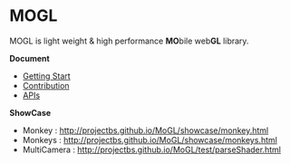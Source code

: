MOGL
=======
MOGL is light weight & high performance **MO**bile web**GL** library.

**Document**

* [Getting Start](GettingStart.md)
* [Contribution](CONTRIBUTING.md)
* [APIs](doc)

**ShowCase**
* Monkey : http://projectbs.github.io/MoGL/showcase/monkey.html
* Monkeys : http://projectbs.github.io/MoGL/showcase/monkeys.html
* MultiCamera : http://projectbs.github.io/MoGL/test/parseShader.html
